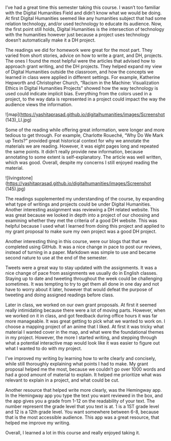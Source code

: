 I’ve had a great time this semester taking this course. I wasn’t too familiar with the Digital Humanities Field and didn’t know what we would be doing. At first Digital Humanities seemed like any humanities subject that had some relation technology, and/or used technology to educate its audience. Now, the first point still holds, Digital Humanities is the intersection of technology with the humanities however just because a project uses technology doesn’t automatically make it a DH project. 


The readings we did for homework were great for the most part. They varied from short stories, advice on how to write a grant, and DH, projects. The ones I found the most helpful were the articles that advised how to approach grant writing, and the DH projects. They helped expand my view of Digital Humanities outside the classroom, and how the concepts we learned in class were applied in different settings. For example, Katherine Hepworth and Christopher Church, “Racism in the Machine: Visualization Ethics in Digital Humanities Projects” showed how the way technology is used could indicate implicit bias. Everything from the colors used in a project, to the way data is represented in a project could impact the way the audience views the information. 


![map](https://yashitaprasad.github.io/digitalhumanities/images/Screenshot (143)_LI.jpg)

Some of the reading while offering great information, were longer and more tedious to get through. For example, Charlotte Roueché, “Why Do We Mark up Texts?” provided great historical context for why we annotate the materials we are reading. However, it was eight pages long and repeated the same points. It didn’t really provide new information, because annotating to some extent is self-explanatory. The article was well written, which was good. Overall, despite my concerns I still enjoyed reading the material. 


![livingstone](https://yashitaprasad.github.io/digitalhumanities/images/Screenshot (145).jpg)

The readings supplemented my understanding of the course, by expanding what type of writings and projects could be under Digital Humanities. Another interesting assignment was reviewing a DH related website. This was great because we looked in depth into a project of our choosing and examining whether they met the criteria of a good DH website. This was helpful because I used what I learned from doing this project and applied to my grant proposal to make sure my own project was a good DH project. 


Another interesting thing in this course, were our blogs that that we completed using GitHub. It was a nice change in pace to post our reviews, instead of turning in a paper. Markdown was simple to use and became second nature to use at the end of the semester. 


Tweets were a great way to stay updated with the assignments. It was a nice change of pace from assignments we usually do in English classes. Staying up to date and tweeting throughout the week could be challenging sometimes. It was tempting to try to get them all done in one day and not have to worry about it later, however that would defeat the purpose of tweeting and doing assigned readings before class. 


Later in class, we worked on our own grant proposals. At first it seemed really intimidating because there were a lot of moving parts. However, when we worked on it in class, and got feedback during office hours it was far more manageable. It was great getting to pick what we wanted to work on. I choose a mapping project of an anime that I liked. At first it was tricky what material I wanted cover in the map, and what were the foundational themes in my project. However, the more I started writing, and stepping through what a potential interactive map would look like it was easier to figure out what I wanted to do with my project. 


I’ve improved my writing by learning how to write clearly and concisely, while still thoroughly explaining what points I had to make. My grant proposal helped me the most, because we couldn’t go over 1000 words and had a good amount of material to explain. It helped me prioritize what was relevant to explain in a project, and what could be cut. 


Another resource that helped write more clearly, was the Hemingway app. In the Hemingway app you type the text you want reviewed in the box, and the app gives you a grade from 1-12 on the readability of your text. The number represent the grade level that you text is at. 1 is a 1ST grade level and 12 is a 12th grade level. You want somewhere between 6-8, because that is the most accessible audience. This app was a great resource, that helped me improve my writing. 


Overall, I learned a lot in this course and really enjoyed taking it. 
